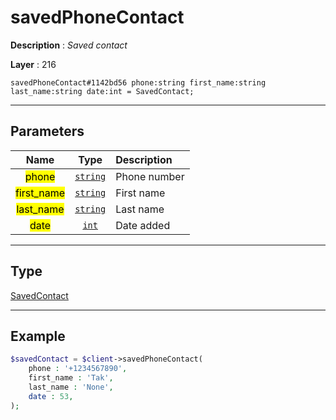 # savedPhoneContact

**Description** : *Saved contact*

**Layer** : 216

```tl
savedPhoneContact#1142bd56 phone:string first_name:string last_name:string date:int = SavedContact;
```

---

## Parameters

| Name | Type | Description |
| :---: | :---: | :--- |
| <mark>phone</mark> | [`string`](type/string) | Phone number |
| <mark>first_name</mark> | [`string`](type/string) | First name |
| <mark>last_name</mark> | [`string`](type/string) | Last name |
| <mark>date</mark> | [`int`](type/int) | Date added |

---

## Type

[SavedContact](type/SavedContact)

---

## Example

```php
$savedContact = $client->savedPhoneContact(
	phone : '+1234567890',
	first_name : 'Tak',
	last_name : 'None',
	date : 53,
);
```